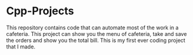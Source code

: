 # Cpp-Projects
This repository contains code that can automate most of the work in a cafeteria. This project can show you the menu of cafeteria, take and save the orders and show you the total bill. This is my first ever coding project that I made.
